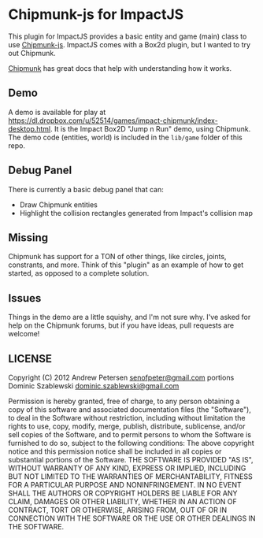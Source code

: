 
Chipmunk-js for ImpactJS
========================

This plugin for ImpactJS provides a basic entity and game (main) class to use [Chipmunk-js](https://github.com/josephg/Chipmunk-js). ImpactJS comes with a Box2d plugin, but I wanted to try out Chipmunk.

[Chipmunk](http://chipmunk-physics.net/release/ChipmunkLatest-Docs/) has great docs that help with understanding how it works.

Demo
----

A demo is available for play at https://dl.dropbox.com/u/52514/games/impact-chipmunk/index-desktop.html. It is the Impact Box2D "Jump n Run" demo, using Chipmunk. The demo code (entities, world) is included in the `lib/game` folder of this repo.

Debug Panel
-----------

There is currently a basic debug panel that can:

* Draw Chipmunk entities
* Highlight the collision rectangles generated from Impact's collision map

Missing
-------

Chipmunk has support for a TON of other things, like circles, joints, constrants, and more. Think of this "plugin" as an example of how to get started, as opposed to a complete solution.

Issues
------

Things in the demo are a little squishy, and I'm not sure why. I've asked for help on the Chipmunk forums, but if you have ideas, pull requests are welcome!

LICENSE
-------

Copyright (C) 2012 
Andrew Petersen <senofpeter@gmail.com>
portions Dominic Szablewski <dominic.szablewski@gmail.com>

Permission is hereby granted, free of charge, to any person obtaining a copy
of this software and associated documentation files (the "Software"), to deal
in the Software without restriction, including without limitation the rights
to use, copy, modify, merge, publish, distribute, sublicense, and/or sell
copies of the Software, and to permit persons to whom the Software is
furnished to do so, subject to the following conditions:
The above copyright notice and this permission notice shall be included in
all copies or substantial portions of the Software.
THE SOFTWARE IS PROVIDED "AS IS", WITHOUT WARRANTY OF ANY KIND, EXPRESS OR
IMPLIED, INCLUDING BUT NOT LIMITED TO THE WARRANTIES OF MERCHANTABILITY,
FITNESS FOR A PARTICULAR PURPOSE AND NONINFRINGEMENT. IN NO EVENT SHALL THE
AUTHORS OR COPYRIGHT HOLDERS BE LIABLE FOR ANY CLAIM, DAMAGES OR OTHER
LIABILITY, WHETHER IN AN ACTION OF CONTRACT, TORT OR OTHERWISE, ARISING FROM,
OUT OF OR IN CONNECTION WITH THE SOFTWARE OR THE USE OR OTHER DEALINGS IN
THE SOFTWARE.	

